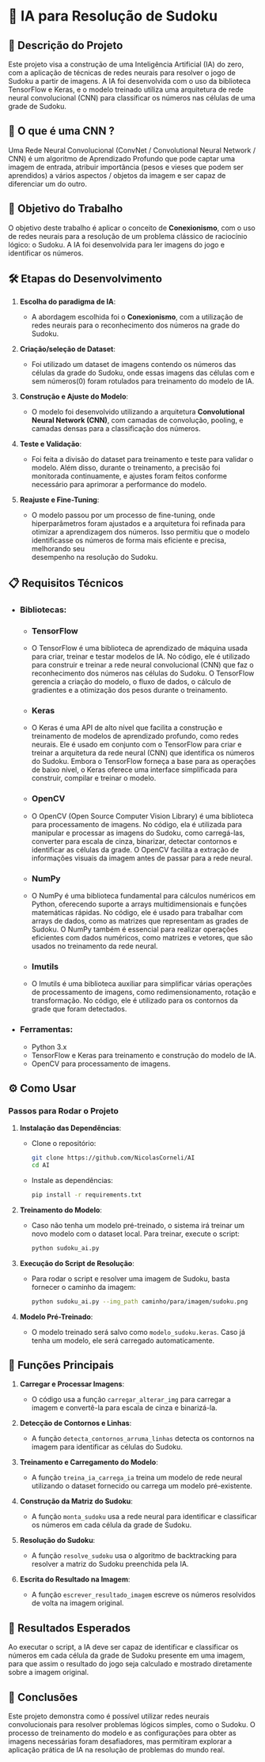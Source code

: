 # 🧩 IA para Resolução de Sudoku

## 📜 Descrição do Projeto

Este projeto visa a construção de uma Inteligência Artificial (IA) do zero, com a aplicação de técnicas de redes neurais para resolver o jogo de Sudoku a partir de imagens. A IA foi desenvolvida com o uso da biblioteca TensorFlow e Keras, e o modelo treinado utiliza uma arquitetura de rede neural convolucional (CNN) para classificar os números nas células de uma grade de Sudoku.

## 🤖 O que é uma CNN ?

Uma Rede Neural Convolucional (ConvNet / Convolutional Neural Network / CNN) é um algoritmo de Aprendizado Profundo que pode captar uma imagem de entrada, atribuir importância (pesos e vieses que podem ser aprendidos) a vários aspectos / objetos da imagem e ser capaz de diferenciar um do outro.

## 🎯 Objetivo do Trabalho

O objetivo deste trabalho é aplicar o conceito de **Conexionismo**, com o uso de redes neurais para a resolução de um problema clássico de raciocínio lógico: o Sudoku. A IA foi desenvolvida para ler imagens do jogo e identificar os números.

## 🛠️ Etapas do Desenvolvimento

1. **Escolha do paradigma de IA**:
   - A abordagem escolhida foi o **Conexionismo**, com a utilização de redes neurais para o reconhecimento dos números na grade do Sudoku.

2. **Criação/seleção de Dataset**:
   - Foi utilizado um dataset de imagens contendo os números das células da grade do Sudoku, onde essas imagens das células com e sem números(0) foram rotulados para treinamento do modelo de IA.

3. **Construção e Ajuste do Modelo**:
   - O modelo foi desenvolvido utilizando a arquitetura **Convolutional Neural Network (CNN)**, com camadas de convolução, pooling, e camadas densas para a classificação dos números.

4. **Teste e Validação**:
   - Foi feita a divisão do dataset para treinamento e teste para validar o modelo. Além disso, durante o treinamento, a precisão foi monitorada continuamente, e ajustes foram feitos conforme necessário para aprimorar a performance do modelo.

5. **Reajuste e Fine-Tuning**:
   - O modelo passou por um processo de fine-tuning, onde hiperparâmetros foram ajustados e a arquitetura foi refinada para otimizar a aprendizagem dos números. Isso permitiu que o modelo identificasse os números de forma mais eficiente e precisa, melhorando seu       
     desempenho na resolução do Sudoku.

## 📋 Requisitos Técnicos

- ### **Bibliotecas**:
  - ### TensorFlow
  - O TensorFlow é uma biblioteca de aprendizado de máquina usada para criar, treinar e testar modelos de IA. No código, ele é utilizado para construir e treinar a rede neural convolucional (CNN) que faz o reconhecimento dos números nas células do         Sudoku. O         TensorFlow gerencia a criação do modelo, o fluxo de dados, o cálculo de gradientes e a otimização dos pesos durante o treinamento.

  - ### Keras
  - O Keras é uma API de alto nível que facilita a construção e treinamento de modelos de aprendizado profundo, como redes neurais. Ele é usado em conjunto com o TensorFlow para criar e treinar a arquitetura da rede neural (CNN) que identifica os          números do        Sudoku. Embora o TensorFlow forneça a base para as operações de baixo nível, o Keras oferece uma interface simplificada para construir, compilar e treinar o modelo.

  - ### OpenCV
  - O OpenCV (Open Source Computer Vision Library) é uma biblioteca para processamento de imagens. No código, ela é utilizada para manipular e processar as imagens do Sudoku, como carregá-las, converter para escala de cinza, binarizar, detectar            contornos e       identificar as células da grade. O OpenCV facilita a extração de informações visuais da imagem antes de passar para a rede neural.
    
  - ### NumPy
  - O NumPy é uma biblioteca fundamental para cálculos numéricos em Python, oferecendo suporte a arrays multidimensionais e funções matemáticas rápidas. No código, ele é usado para trabalhar com arrays de dados, como as matrizes que representam as         grades de         Sudoku. O NumPy também é essencial para realizar operações eficientes com dados numéricos, como matrizes e vetores, que são usados no treinamento da rede neural.

  - ### Imutils
  - O Imutils é uma biblioteca auxiliar para simplificar várias operações de processamento de imagens, como redimensionamento, rotação e transformação. No código, ele é utilizado para os contornos da grade que foram detectados.

- ### **Ferramentas**:
  - Python 3.x
  - TensorFlow e Keras para treinamento e construção do modelo de IA.
  - OpenCV para processamento de imagens.

## ⚙️ Como Usar

### Passos para Rodar o Projeto

1. **Instalação das Dependências**:
   - Clone o repositório:
     ```bash
     git clone https://github.com/NicolasCorneli/AI
     cd AI
     ```
   - Instale as dependências:
     ```bash
     pip install -r requirements.txt
     ```

2. **Treinamento do Modelo**:
   - Caso não tenha um modelo pré-treinado, o sistema irá treinar um novo modelo com o dataset local. Para treinar, execute o script:
     ```bash
     python sudoku_ai.py
     ```

3. **Execução do Script de Resolução**:
   - Para rodar o script e resolver uma imagem de Sudoku, basta fornecer o caminho da imagem:
     ```bash
     python sudoku_ai.py --img_path caminho/para/imagem/sudoku.png
     ```

4. **Modelo Pré-Treinado**:
   - O modelo treinado será salvo como `modelo_sudoku.keras`. Caso já tenha um modelo, ele será carregado automaticamente.

## 🔧 Funções Principais

1. **Carregar e Processar Imagens**:
   - O código usa a função `carregar_alterar_img` para carregar a imagem e convertê-la para escala de cinza e binarizá-la.

2. **Detecção de Contornos e Linhas**:
   - A função `detecta_contornos_arruma_linhas` detecta os contornos na imagem para identificar as células do Sudoku.

3. **Treinamento e Carregamento do Modelo**:
   - A função `treina_ia_carrega_ia` treina um modelo de rede neural utilizando o dataset fornecido ou carrega um modelo pré-existente.

4. **Construção da Matriz do Sudoku**:
   - A função `monta_sudoku` usa a rede neural para identificar e classificar os números em cada célula da grade de Sudoku.

5. **Resolução do Sudoku**:
   - A função `resolve_sudoku` usa o algoritmo de backtracking para resolver a matriz do Sudoku preenchida pela IA.

6. **Escrita do Resultado na Imagem**:
   - A função `escrever_resultado_imagem` escreve os números resolvidos de volta na imagem original.

## 🎯 Resultados Esperados

Ao executar o script, a IA deve ser capaz de identificar e classificar os números em cada célula da grade de Sudoku presente em uma imagem, para que assim o resultado do jogo seja calculado e mostrado diretamente sobre a imagem original.

## 📝 Conclusões

Este projeto demonstra como é possível utilizar redes neurais convolucionais para resolver problemas lógicos simples, como o Sudoku. O processo de treinamento do modelo e as configurações para obter as imagens necessárias foram desafiadores, mas permitiram explorar a aplicação prática de IA na resolução de problemas do mundo real.

